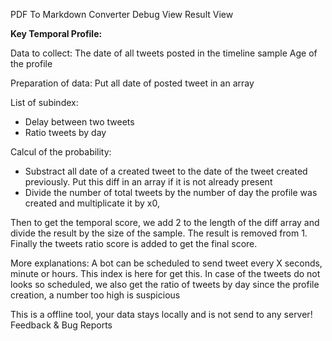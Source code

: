 PDF To Markdown Converter
Debug View
Result View

**Key Temporal Profile:**

Data to collect:
The date of all tweets posted in the timeline sample
Age of the profile

Preparation of data:
Put all date of posted tweet in an array

List of subindex:

- Delay between two tweets
- Ratio tweets by day

Calcul of the probability:

- Substract all date of a created tweet to the date of the tweet created previously. Put this diff in an
array if it is not already present
- Divide the number of total tweets by the number of day the profile was created and multiplicate it
by x0,

Then to get the temporal score, we add 2 to the length of the diff array and divide the result by the
size of the sample. The result is removed from 1. Finally the tweets ratio score is added to get the
final score.

More explanations:
A bot can be scheduled to send tweet every X seconds, minute or hours. This index is here for get
this.
In case of the tweets do not looks so scheduled, we also get the ratio of tweets by day since the
profile creation, a number too high is suspicious



This is a offline tool, your data stays locally and is not send to any server!
Feedback & Bug Reports
